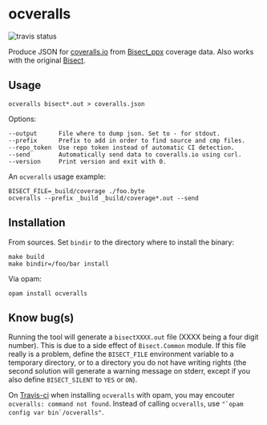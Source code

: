 # ocveralls

![travis status](https://travis-ci.org/sagotch/ocveralls.svg?branch=test)

Produce JSON for [coveralls.io](https://coveralls.io/) from
[Bisect_ppx](https://github.com/rleonid/bisect_ppx) coverage data. Also works with
the original [Bisect](http://bisect.x9c.fr/index.html).

## Usage

    ocveralls bisect*.out > coveralls.json

Options:

    --output      File where to dump json. Set to - for stdout.
    --prefix      Prefix to add in order to find source and cmp files.
    --repo_token  Use repo token instead of automatic CI detection.
    --send        Automatically send data to coveralls.io using curl.
    --version     Print version and exit with 0.

An `ocveralls` usage example:

    BISECT_FILE=_build/coverage ./foo.byte
    ocveralls --prefix _build _build/coverage*.out --send

## Installation

From sources. Set `bindir` to the directory where to install the binary:

    make build
	make bindir=/foo/bar install

Via opam:

    opam install ocveralls

## Know bug(s)

Running the tool will generate a `bisectXXXX.out` file
(XXXX being a four digit number). This is due to a side effect of
`Bisect.Common` module. If this file really is a problem, define the
`BISECT_FILE` environment variable to a temporary directory, or
to a directory you do not have writing rights (the second solution
will generate a warning message on stderr, except if you also
define `BISECT_SILENT` to `YES` or `ON`).

On [Travis-ci](https://travis-ci.org/) when installing
`ocveralls` with opam, you may encouter `ocveralls: command not found`.
Instead of calling `ocveralls`, use ``"`opam config var bin`/ocveralls"``.
